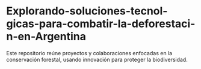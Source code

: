 # Explorando-soluciones-tecnol-gicas-para-combatir-la-deforestaci-n-en-Argentina
Este repositorio reúne proyectos y colaboraciones enfocadas en la conservación forestal, usando innovación para proteger la biodiversidad.
